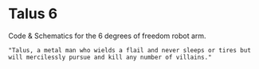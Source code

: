 # Talus 6
Code & Schematics for the 6 degrees of freedom robot arm.


    "Talus, a metal man who wields a flail and never sleeps or tires but will mercilessly pursue and kill any number of villains."
